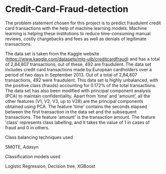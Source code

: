 # Credit-Card-Fraud-detection

The problem statement chosen for this project is to predict fraudulent credit card transactions with the help of machine learning models. Machine learning is helping these institutions to reduce time-consuming manual reviews, costly chargebacks and fees as well as denials of legitimate transactions.

The data set is taken from the Kaggle website (https://www.kaggle.com/datasets/mlg-ulb/creditcardfraud) and has a total of 2,84,807 transactions; out of these, 492 are fraudulent. The data set includes credit card transactions made by European cardholders over a period of two days in September 2013. Out of a total of 2,84,807 transactions, 492 were fraudulent. This data set is highly unbalanced, with the positive class (frauds) accounting for 0.172% of the total transactions. The data set has also been modified with principal component analysis (PCA) to maintain confidentiality. Apart from ‘time’ and ‘amount’, all the other features (V1, V2, V3, up to V28) are the principal components obtained using PCA. The feature 'time' contains the seconds elapsed between the first transaction in the data set and the subsequent transactions. The feature 'amount' is the transaction amount. The feature 'class' represents class labelling, and it takes the value of 1 in cases of fraud and 0 in others.

Class balancing techniques used

SMOTE, Adasyn

Classification models used

Logistic Regression, Decision tree, XGBoost
